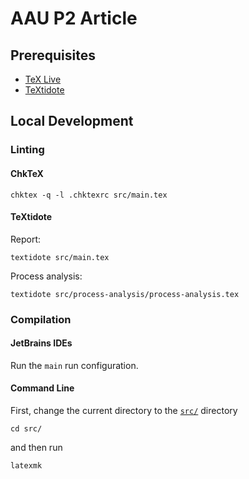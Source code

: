 # AAU P2 Article

## Prerequisites

- [TeX Live](https://www.tug.org/texlive/)
- [TeXtidote](https://sylvainhalle.github.io/textidote/)

## Local Development

### Linting

#### ChkTeX

```shell
chktex -q -l .chktexrc src/main.tex
```

#### TeXtidote

Report:

```shell
textidote src/main.tex
```

Process analysis:

```shell
textidote src/process-analysis/process-analysis.tex
```

### Compilation

#### JetBrains IDEs

Run the `main` run configuration.

#### Command Line

First, change the current directory to the [`src/`](src) directory

```shell
cd src/
```

and then run

```shell
latexmk
```
